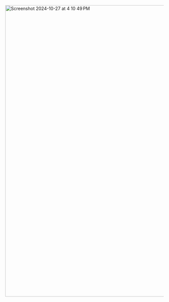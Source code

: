 <img width="928" alt="Screenshot 2024-10-27 at 4 10 49 PM" src="https://github.com/user-attachments/assets/a0b9cf35-880a-471c-8ae8-6863cf2b53c4">
